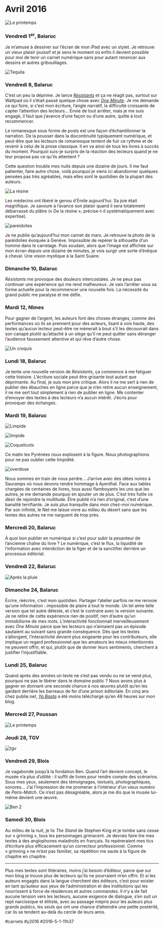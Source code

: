 # Avril 2016

![Le printemps](_i/horses.webp)

### Vendredi 1<sup>er</sup>, Balaruc

Je m’amuse à dessiner sur l’écran de mon iPad avec un stylet. Je retrouve un vieux plaisir jouissif et je sens le moment où enfin il devient possible pour moi de tenir un carnet numérique sans pour autant renoncer aux dessins et autres gribouillages.

![Tequila](_i/avril1.webp)

### Vendredi 8, Balaruc

C’est un peu la déprime. Je lance *[Résistants](../../page/resistants)* et ça ne réagit pas, surtout sur Wattpad où il s’était passé quelque chose avec *[One Minute](../../page/une-minute)*. Je me demande ce qui foire, si c’est mon écriture, l’angle narratif, la difficulté croissante de capter l’attention des lecteurs… Envie de tout arrêter, mais je me suis engagé, il faut que j’avance d’une façon ou d’une autre, quitte à tout recommencer.

Le romanesque sous forme de posts est une façon d’échantillonner la narration. De la pousser dans la discontinuité typiquement numérique, et peut-être que les lecteurs de romanesque tentent de fuir ce rythme et de revenir à celui de la prose classique. Il en va ainsi de tous les livres à succès du moment. Pourquoi suis-je surpris de la réaction des lecteurs quand je ne leur propose pas ce qu’ils attentent ?

Cette question trouble mes nuits depuis une dizaine de jours. Il me faut patienter, faire autre chose, voilà pourquoi je viens ici abandonner quelques pensées pas très agréables, mais elles sont le quotidien de la plupart des auteurs.

![La résine](_i/resine.webp)

Les médecins ont libéré le genou d’Émile aujourd’hui. Sa joie était magnifique. Je savoure à l’avance son plaisir quand il sera totalement débarrassé du plâtre (« De la résine », précise-t-il systématiquement avec expertise).

![pareidolies](_i/pareidolies.webp)

Je ne publie qu’aujourd’hui mon carnet de mars. Je retrouve la photo de la paréidolies évoquée à Genève. Impossible de repérer la silhouette d’un homme dans le carrelage. Puis soudain, alors que l’image est affichée sur mon écran depuis une dizaine de minutes, je vois surgir une sorte d’évêque à cheval. Une vision mystique à la Saint Suaire.

### Dimanche 10, Balaruc

*Résistants* me provoque des douleurs intercostales. Je ne peux pas continuer une expérience qui me rend malheureux. Je vais l’arrêter sous sa forme actuelle pour la recommencer une nouvelle fois. La nécessité du grand public me paralyse et me défie.

### Mardi 12, Nîmes

Pour gagner de l’argent, les auteurs font des choses étranges, comme des performances où ils se prennent pour des acteurs, lisant à voix haute, des textes qu’aucun lecteur peut-être ne mènerait à bout s’il les découvrait dans son canapé plutôt qu’attaché à un siège qu’il ne peut quitter sans déranger l’audience faussement attentive et qui rêve d’autre chose.

![Un croquis](_i/croqui.webp)

### Lundi 18, Balaruc

Je tente une nouvelle version de *Résistants*, ça commence à me fatiguer cette histoire. L’écriture sociale peut être grisante tout autant que déprimante. Au final, je suis mon pire critique. Alors il ne me sert à rien de publier des ébauches en ligne parce que je n’en retire aucun enseignement, il ne me sert tout simplement à rien de publier en ligne. Me contenter d’envoyer des textes à des lecteurs n’a aucun intérêt. J’écris pour provoquer des échanges.

### Mardi 19, Balaruc

![Limpide](_i/limpide.webp)

![limpide](_i/limpide2.webp)

![Coquelicots](_i/coquelicot.webp)

Ce matin les Pyrénées nous explosent à la figure. Nous photographions pour ne pas oublier cette limpidité.

![overdose](_i/overdose.webp)

Nous sommes en train de nous perdre… J’arrive avec des idées noires à Sauramps où nous devons rendre hommage à Ayerdhal. Face aux tables chargées de centaines de livres, tous aussi flamboyants les uns que les autres, je me demande pourquoi en ajouter un de plus. C’est très futile ce désir de rejoindre la multitude. Être publié n’a rien d’original, c’est d’une banalité terrifiante. Je suis plus tranquille dans mon chez-moi numérique. Par son infinité, le Net me laisse vivre au milieu du désert sans que les textes des autres ne me narguent de trop près.

### Mercredi 20, Balaruc

À quoi bon publier en numérique si c’est pour subir la pesanteur de l’ancienne chaîne du livre ? Le numérique, c’est le flux, la liquidité de l’information avec interdiction de la figer et de la sanctifier derrière un processus éditorial.

### Vendredi 22, Balaruc

![Après la pluie](_i/pluie.webp)

### Dimanche 24, Balaruc

Écrire, réécrire, c’est mon quotidien. Partager l’atelier parfois ne me renvoie qu’une information : impossible de plaire à tout le monde. Un tel aime telle version que tel autre déteste, et c’est le contraire avec la version suivante. Je ne retire de cette expérience rien de positif, rien d’autre qu’un immobilisme de mes mots. L’interactivité fonctionnait merveilleusement avec *One Minute* parce que les lecteurs qui n’aimaient pas un épisode sautaient au suivant sans grande conséquence. Dès que les textes s’allongent, l’interactivité devient plus exigeante pour les contributeurs, elle implique un regard professionnel que les amateurs les mieux intentionnés ne peuvent offrir, et qui, plutôt que de donner leurs sentiments, cherchent à justifier l’injustifiable.

### Lundi 25, Balaruc

Quand après des années un texte ne s’est pas vendu ou ne se vend plus, pourquoi ne pas le libérer dans le domaine public ? Nous avons plus à gagner en donnant une seconde chance à nos œuvres plutôt qu’en les gardant derrière les barreaux de fer d’une prison éditoriale. En cinq ans chez publie.net, *[Ya Basta](../../page/ya-basta)* a été moins téléchargé qu’en 48 heures sur mon blog.

### Mercredi 27, Poussan

![Le printemps](_i/horses.webp)

### Jeudi 28, TGV

![tgv](_i/tgv.webp)

### Vendredi 29, Blois

Je vagabonde jusqu’à la fondation Ben. Quand l’art devient concept, le musée n’a plus d’utilité : il suffit de livres pour rendre compte des scénarios. Sous mes yeux, seulement des témoignages, textuels, photographiques, sonores… J’ai l’impression de me promener à l’intérieur d’un vieux numéro de *Paris-Match*. Ce n’est pas désagréable, alors je me dis que le musée lui-même devient une œuvre.

![Ben 2](_i/blois6.webp)

### Samedi 30, Blois

Au milieu de la nuit, je lis *The Stand* de Stephen King et je tombe sans cesse sur « grinning », tous les personnages grimacent. Je devrais faire lire mes textes à des anglophones maladroits en français. Ils repéreraient mes tics d’écriture plus efficacement qu’un correcteur professionnel. Comme « grinning » ne m’est pas familier, sa répétition me saute à la figure de chapitre en chapitre.

---

Plus mes textes sont littéraires, moins j’ai besoin d’éditeur, parce que sur mon blog je trouve plus de lecteurs qu’ils ne pourraient m’en offrir. Et si les auteurs engagés dans la langue cherchent des éditeurs, c’est pour exister en tant qu’auteur aux yeux de l’administration et des institutions qui les nourrissent à force de résidences et autres commandes. Il n’y a de fait aucune tension vers les lecteurs, aucune exigence de dialogue, s’en suit un repli narcissique et élitiste, avec au passage mépris pour les auteurs plus grands publics, les seuls qui ont une chance d’atteindre une petite postérité, car ils se tendent au-delà du cercle de leurs amis.

#carnets #y2016 #2016-5-1-11h37
